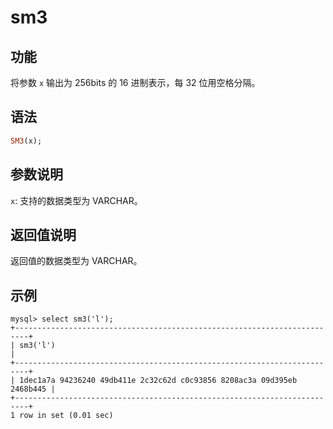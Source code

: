 # sm3

## 功能

将参数 `x` 输出为 256bits 的 16 进制表示，每 32 位用空格分隔。

## 语法

```Haskell
SM3(x);
```

## 参数说明

`x`: 支持的数据类型为 VARCHAR。

## 返回值说明

返回值的数据类型为 VARCHAR。

## 示例

```Plain Text
mysql> select sm3('l');
+-------------------------------------------------------------------------+
| sm3('l')                                                                |
+-------------------------------------------------------------------------+
| 1dec1a7a 94236240 49db411e 2c32c62d c0c93856 8208ac3a 09d395eb 2468b445 |
+-------------------------------------------------------------------------+
1 row in set (0.01 sec)
```
